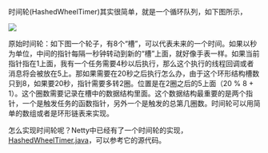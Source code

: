 时间轮\(HashedWheelTimer\)其实很简单，就是一个循环队列，如下图所示，

![](http://upload-images.jianshu.io/upload_images/584578-044ce81079679c1c.png?imageMogr2/auto-orient/strip|imageView2/2/w/1240)

原始时间轮：如下图一个轮子，有8个“槽”，可以代表未来的一个时间。如果以秒为单位，中间的指针每隔一秒钟转动到新的“槽”上面，就好像手表一样。如果当前指针指在1上面，我有一个任务需要4秒以后执行，那么这个执行的线程回调或者消息将会被放在5上。那如果需要在20秒之后执行怎么办，由于这个环形结构槽数只到8，如果要20秒，指针需要多转2圈。位置是在2圈之后的5上面（20 % 8 + 1）。这个圈数需要记录在槽中的数据结构里面。这个数据结构最重要的是两个指针，一个是触发任务的函数指针，另外一个是触发的总第几圈数。时间轮可以用简单的数组或者是环形链表来实现。

怎么实现时间轮呢？Netty中已经有了一个时间轮的实现，[HashedWheelTimer.java](https://github.com/netty/netty/blob/4.1/common/src/main/java/io/netty/util/HashedWheelTimer.java)，可以参考它的源代码。



